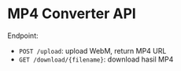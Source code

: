 # MP4 Converter API

Endpoint:
- `POST /upload`: upload WebM, return MP4 URL
- `GET /download/{filename}`: download hasil MP4
